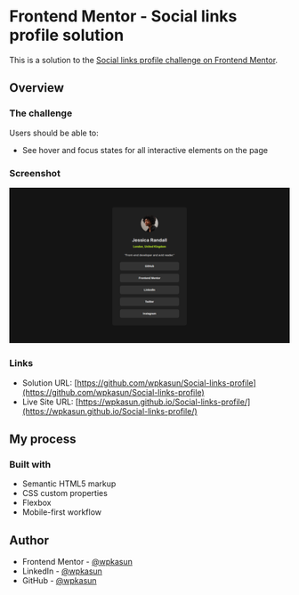 # Frontend Mentor - Social links profile solution

This is a solution to the [Social links profile challenge on Frontend Mentor](https://www.frontendmentor.io/challenges/social-links-profile-UG32l9m6dQ).

## Overview

### The challenge

Users should be able to:

- See hover and focus states for all interactive elements on the page

### Screenshot

![](./screenshot.png)

### Links

- Solution URL: [https://github.com/wpkasun/Social-links-profile](https://github.com/wpkasun/Social-links-profile)
- Live Site URL: [https://wpkasun.github.io/Social-links-profile/](https://wpkasun.github.io/Social-links-profile/)

## My process

### Built with

- Semantic HTML5 markup
- CSS custom properties
- Flexbox
- Mobile-first workflow

## Author

- Frontend Mentor - [@wpkasun](https://www.frontendmentor.io/profile/wpkasun)
- LinkedIn - [@wpkasun](https://www.linkedin.com/in/wpkasun/)
- GitHub - [@wpkasun](https://github.com/wpkasun)

